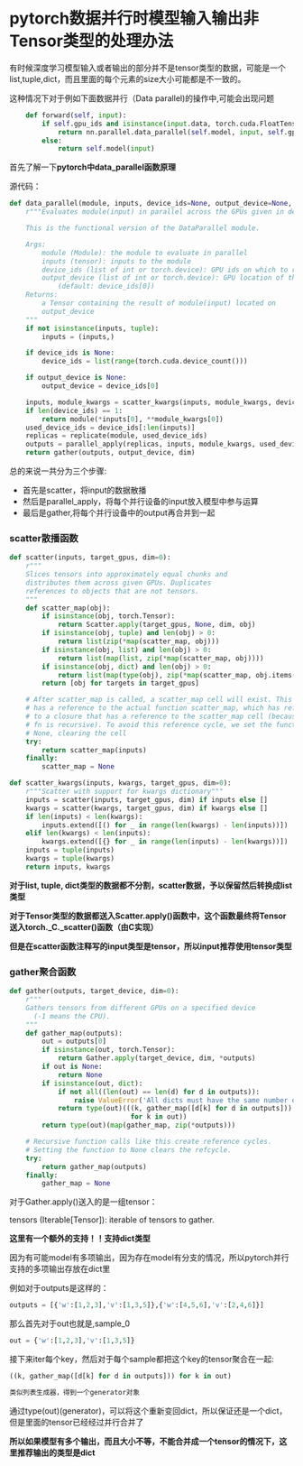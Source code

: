 # pytorch数据并行时模型输入输出非Tensor类型的处理办法

有时候深度学习模型输入或者输出的部分并不是tensor类型的数据，可能是一个list,tuple,dict，而且里面的每个元素的size大小可能都是不一致的。

这种情况下对于例如下面数据并行（Data parallel)的操作中,可能会出现问题

```python
    def forward(self, input):
        if self.gpu_ids and isinstance(input.data, torch.cuda.FloatTensor):
            return nn.parallel.data_parallel(self.model, input, self.gpu_ids)
        else:
            return self.model(input)
```
首先了解一下**pytorch中data_parallel函数原理**

源代码：
```python
def data_parallel(module, inputs, device_ids=None, output_device=None, dim=0, module_kwargs=None):
    r"""Evaluates module(input) in parallel across the GPUs given in device_ids.

    This is the functional version of the DataParallel module.

    Args:
        module (Module): the module to evaluate in parallel
        inputs (tensor): inputs to the module
        device_ids (list of int or torch.device): GPU ids on which to replicate module
        output_device (list of int or torch.device): GPU location of the output  Use -1 to indicate the CPU.
            (default: device_ids[0])
    Returns:
        a Tensor containing the result of module(input) located on
        output_device
    """
    if not isinstance(inputs, tuple):
        inputs = (inputs,)

    if device_ids is None:
        device_ids = list(range(torch.cuda.device_count()))

    if output_device is None:
        output_device = device_ids[0]

    inputs, module_kwargs = scatter_kwargs(inputs, module_kwargs, device_ids, dim)
    if len(device_ids) == 1:
        return module(*inputs[0], **module_kwargs[0])
    used_device_ids = device_ids[:len(inputs)]
    replicas = replicate(module, used_device_ids)
    outputs = parallel_apply(replicas, inputs, module_kwargs, used_device_ids)
    return gather(outputs, output_device, dim)
```
总的来说一共分为三个步骤:
- 首先是scatter，将input的数据散播
- 然后是parallel_apply，将每个并行设备的input放入模型中参与运算
- 最后是gather,将每个并行设备中的output再合并到一起

### scatter散播函数
```python
def scatter(inputs, target_gpus, dim=0):
    r"""
    Slices tensors into approximately equal chunks and
    distributes them across given GPUs. Duplicates
    references to objects that are not tensors.
    """
    def scatter_map(obj):
        if isinstance(obj, torch.Tensor):
            return Scatter.apply(target_gpus, None, dim, obj)
        if isinstance(obj, tuple) and len(obj) > 0:
            return list(zip(*map(scatter_map, obj)))
        if isinstance(obj, list) and len(obj) > 0:
            return list(map(list, zip(*map(scatter_map, obj))))
        if isinstance(obj, dict) and len(obj) > 0:
            return list(map(type(obj), zip(*map(scatter_map, obj.items()))))
        return [obj for targets in target_gpus]

    # After scatter_map is called, a scatter_map cell will exist. This cell
    # has a reference to the actual function scatter_map, which has references
    # to a closure that has a reference to the scatter_map cell (because the
    # fn is recursive). To avoid this reference cycle, we set the function to
    # None, clearing the cell
    try:
        return scatter_map(inputs)
    finally:
        scatter_map = None

def scatter_kwargs(inputs, kwargs, target_gpus, dim=0):
    r"""Scatter with support for kwargs dictionary"""
    inputs = scatter(inputs, target_gpus, dim) if inputs else []
    kwargs = scatter(kwargs, target_gpus, dim) if kwargs else []
    if len(inputs) < len(kwargs):
        inputs.extend([() for _ in range(len(kwargs) - len(inputs))])
    elif len(kwargs) < len(inputs):
        kwargs.extend([{} for _ in range(len(inputs) - len(kwargs))])
    inputs = tuple(inputs)
    kwargs = tuple(kwargs)
    return inputs, kwargs
```

**对于list, tuple, dict类型的数据都不分割，scatter数据，予以保留然后转换成list类型**

**对于Tensor类型的数据都送入Scatter.apply()函数中，这个函数最终将Tensor送入torch._C._scatter()函数（由C实现）**

**但是在scatter函数注释写的input类型是tensor，所以input推荐使用tensor类型**

### gather聚合函数
```python
def gather(outputs, target_device, dim=0):
    r"""
    Gathers tensors from different GPUs on a specified device
      (-1 means the CPU).
    """
    def gather_map(outputs):
        out = outputs[0]
        if isinstance(out, torch.Tensor):
            return Gather.apply(target_device, dim, *outputs)
        if out is None:
            return None
        if isinstance(out, dict):
            if not all((len(out) == len(d) for d in outputs)):
                raise ValueError('All dicts must have the same number of keys')
            return type(out)(((k, gather_map([d[k] for d in outputs]))
                              for k in out))
        return type(out)(map(gather_map, zip(*outputs)))

    # Recursive function calls like this create reference cycles.
    # Setting the function to None clears the refcycle.
    try:
        return gather_map(outputs)
    finally:
        gather_map = None
```
对于Gather.apply()送入的是一组tensor：

tensors (Iterable[Tensor]): iterable of tensors to gather.

**这里有一个额外的支持！！支持dict类型**

因为有可能model有多项输出，因为存在model有分支的情况，所以pytorch并行支持的多项输出存放在dict里

例如对于outputs是这样的：
```python
outputs = [{'w':[1,2,3],'v':[1,3,5]},{'w':[4,5,6],'v':[2,4,6]}]
```
那么首先对于out也就是,sample_0
```python
out = {'w':[1,2,3],'v':[1,3,5]}
```
接下来iter每个key，然后对于每个sample都把这个key的tensor聚合在一起:
```python
((k, gather_map([d[k] for d in outputs])) for k in out)

类似列表生成器，得到一个generator对象
```
通过type(out)(generator)，可以将这个重新变回dict，所以保证还是一个dict，但是里面的tensor已经经过并行合并了

**所以如果模型有多个输出，而且大小不等，不能合并成一个tensor的情况下，这里推荐输出的类型是dict**

